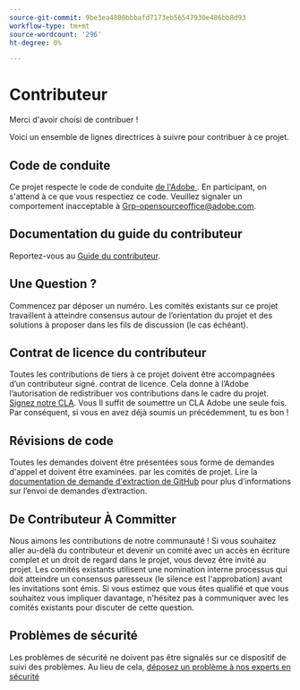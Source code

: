 ```yaml
---
source-git-commit: 9be3ea4800bbbafd7173eb56547930e486bb8d93
workflow-type: tm+mt
source-wordcount: '296'
ht-degree: 0%

---
```

# Contributeur

Merci d&#39;avoir choisi de contribuer !

Voici un ensemble de lignes directrices à suivre pour contribuer à ce projet.

## Code de conduite

Ce projet respecte le code de conduite [de l&#39;Adobe ](code-of-conduct.md). En participant,
on s&#39;attend à ce que vous respectiez ce code. Veuillez signaler un comportement inacceptable à
[Grp-opensourceoffice@adobe.com](mailto:Grp-opensourceoffice@adobe.com).

## Documentation du guide du contributeur

Reportez-vous au [Guide du contributeur](https://docs.adobe.com/content/help/en/contributor/contributor-guide/introduction.html).

## Une Question ?

Commencez par déposer un numéro. Les comités existants sur ce projet travaillent à atteindre
consensus autour de l’orientation du projet et des solutions à proposer dans les fils de discussion
(le cas échéant).

## Contrat de licence du contributeur

Toutes les contributions de tiers à ce projet doivent être accompagnées d’un contributeur signé.
contrat de licence. Cela donne à l’Adobe l’autorisation de redistribuer vos contributions
dans le cadre du projet. [Signez notre CLA](http://opensource.adobe.com/cla.html). Vous
Il suffit de soumettre un CLA Adobe une seule fois. Par conséquent, si vous en avez déjà soumis un précédemment,
tu es bon !

## Révisions de code

Toutes les demandes doivent être présentées sous forme de demandes d&#39;appel et doivent être examinées.
par les comités de projet. Lire la [documentation de demande d&#39;extraction de GitHub](https://help.github.com/articles/about-pull-requests/)
pour plus d’informations sur l’envoi de demandes d’extraction.

<!--
Lastly, please follow the [pull request template](PULL_REQUEST_TEMPLATE.md) when
submitting a pull request!
-->

## De Contributeur À Committer

Nous aimons les contributions de notre communauté ! Si vous souhaitez aller au-delà du contributeur
et devenir un comité avec un accès en écriture complet et un droit de regard dans le projet, vous devez
être invité au projet. Les comités existants utilisent une nomination interne
processus qui doit atteindre un consensus paresseux (le silence est l&#39;approbation) avant les invitations
sont émis. Si vous estimez que vous êtes qualifié et que vous souhaitez vous impliquer davantage,
n&#39;hésitez pas à communiquer avec les comités existants pour discuter de cette question.

## Problèmes de sécurité

Les problèmes de sécurité ne doivent pas être signalés sur ce dispositif de suivi des problèmes. Au lieu de cela, [déposez un problème à nos experts en sécurité](https://helpx.adobe.com/security/alertus.html)
